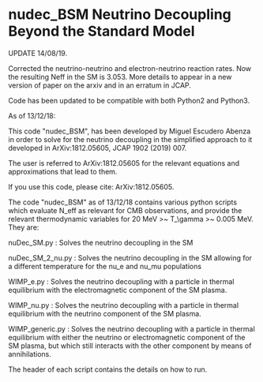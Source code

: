# nudec_BSM Neutrino Decoupling Beyond the Standard Model

UPDATE 14/08/19. 

Corrected the neutrino-neutrino and electron-neutrino reaction rates. Now the resulting Neff in the SM is 3.053. More details to appear in a new version of paper on the arxiv and in an erratum in JCAP.

Code has been updated to be compatible with both Python2 and Python3.

As of 13/12/18: 

This code "nudec_BSM", has been developed by Miguel Escudero Abenza in order to solve for the neutrino decoupling in the simplified approach to it developed in ArXiv:1812.05605, JCAP 1902 (2019) 007.

The user is referred to ArXiv:1812.05605 for the relevant equations and approximations that lead to them.

If you use this code, please cite: ArXiv:1812.05605.

The code "nudec_BSM" as of 13/12/18 contains various python scripts which evaluate N_eff as relevant for CMB observations, and provide the relevant thermodynamic variables for 20 MeV >~ T_\gamma >~ 0.005 MeV. They are:

nuDec_SM.py : Solves the neutrino decoupling in the SM

nuDec_SM_2_nu.py : Solves the neutrino decoupling in the SM allowing for a different temperature for the nu_e and nu_mu populations

WIMP_e.py : Solves the neutrino decoupling with a particle in thermal equilibrium with the electromagnetic component of the SM plasma.

WIMP_nu.py : Solves the neutrino decoupling with a particle in thermal equilibrium with the neutrino component of the SM plasma.

WIMP_generic.py : Solves the neutrino decoupling with a particle in thermal equilibrium with either the neutrino or electromagnetic component of the SM plasma, but which still interacts with the other component by means of annihilations.

The header of each script contains the details on how to run.
